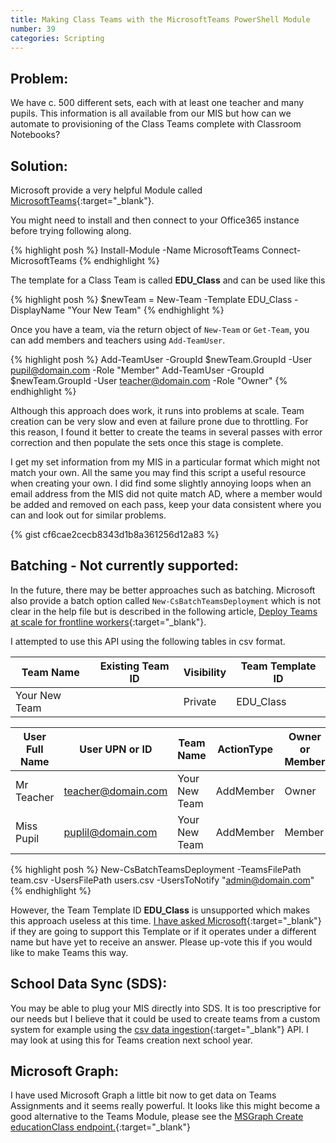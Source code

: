 ```yaml
---
title: Making Class Teams with the MicrosoftTeams PowerShell Module
number: 39
categories: Scripting
---
```


## Problem:
We have c. 500 different sets, each with at least one teacher and many pupils.  This information is all available from our MIS but how can we automate to provisioning of the Class Teams complete with Classroom Notebooks?

## Solution:

Microsoft provide a very helpful Module called [MicrosoftTeams](https://www.powershellgallery.com/packages/MicrosoftTeams/4.9.1){:target="_blank"}.  

You might need to install and then connect to your Office365 instance before trying following along.

{% highlight posh %}
Install-Module -Name MicrosoftTeams
Connect-MicrosoftTeams
{% endhighlight %}

The template for a Class Team is called __EDU_Class__ and can be used like this

{% highlight posh %}
$newTeam = New-Team -Template EDU_Class -DisplayName "Your New Team"
{% endhighlight %}

Once you have a team, via the return object of ````New-Team```` or ````Get-Team````, you can add members and teachers using ````Add-TeamUser````. 

{% highlight posh %}
Add-TeamUser -GroupId $newTeam.GroupId -User pupil@domain.com -Role "Member"
Add-TeamUser -GroupId $newTeam.GroupId -User teacher@domain.com -Role "Owner"
{% endhighlight %}

Although this approach does work, it runs into problems at scale.  Team creation can be very slow and even at failure prone due to throttling.  For this reason, I found it better to create the teams in several passes with error correction and then populate the sets once this stage is complete.

I get my set information from my MIS in a particular format which might not match your own.  All the same you may find this script a useful resource when creating your own.  I did find some slightly annoying loops when an email address from the MIS did not quite match AD, where a member would be added and removed on each pass, keep your data consistent where you can and look out for similar problems.

{%  gist cf6cae2cecb8343d1b8a361256d12a83 %}

## Batching - Not currently supported:

In the future, there may be better approaches such as batching.  Microsoft also provide a batch option called ````New-CsBatchTeamsDeployment```` which is not clear in the help file but is described in the following article, [Deploy Teams at scale for frontline workers](https://learn.microsoft.com/en-us/microsoft-365/frontline/deploy-teams-at-scale?view=o365-worldwide){:target="_blank"}.

I attempted to use this API using the following tables in csv format.

Team Name       | Existing Team ID  | Visibility    | Team Template ID
---             | ---               | ---           | --- 
Your New Team   |                   | Private       | EDU_Class


User Full Name  |  User UPN or ID    | Team Name     | ActionType | Owner or Member	
---             |---                 |---            |---         | ---  
Mr Teacher      | teacher@domain.com | Your New Team | AddMember  | Owner
Miss Pupil      | puplil@domain.com  | Your New Team | AddMember  | Member

{% highlight posh %}
New-CsBatchTeamsDeployment -TeamsFilePath team.csv -UsersFilePath users.csv -UsersToNotify "admin@domain.com"
{% endhighlight %}

However, the Team Template ID __EDU_Class__ is unsupported which makes this approach useless at this time.  [I have asked Microsoft](https://feedbackportal.microsoft.com/feedback/idea/d0a569bf-f47b-ed11-a81b-000d3ae32cd0){:target="_blank"} if they are going to support this Template or if it operates under a different name but have yet to receive an answer. Please up-vote this if you would like to make Teams this way.


## School Data Sync (SDS):
You may be able to plug your MIS directly into SDS.  It is too prescriptive for our needs but I believe that it could be used to create teams from a custom system for example using the [csv data ingestion](https://learn.microsoft.com/en-gb/schooldatasync/data-ingestion-with-sds-v2.1-csv){:target="_blank"} API.  I may look at using this for Teams creation next school year.

## Microsoft Graph:
I have used Microsoft Graph a little bit now to get data on Teams Assignments and it seems really powerful.  It looks like this might become a good alternative to the Teams Module, please see the [MSGraph Create educationClass endpoint.](https://learn.microsoft.com/en-us/graph/api/educationroot-post-classes?view=graph-rest-beta&tabs=http){:target="_blank"}